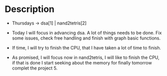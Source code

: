 # Description


  - Thursdays ->  dsa[1] | nand2tetris[2]

  - Today I will focus in advancing dsa.
    A lot of things needs to be done.
    Fix some issues, check free handling and finish
    with graph basic functions.
    
  - If time, I will try to finish the CPU, that I have taken 
    a lot of time to finish.

  - As promised, I will focus now in nand2tetris, I will like to finish
    the CPU, if that is done I start seeking about the memory for finally
    tomorrow complet the project 5.


    
